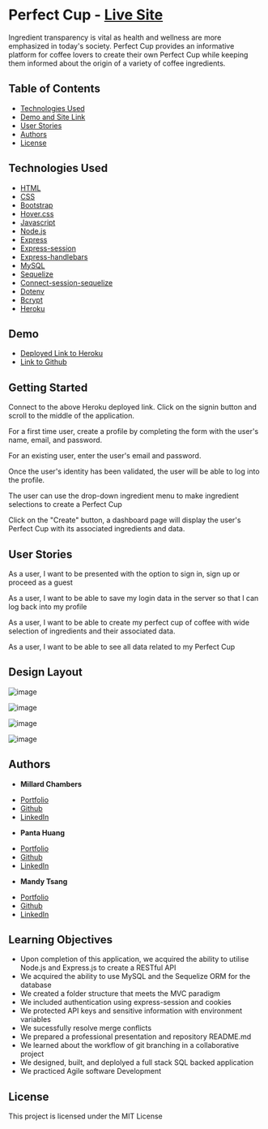 # Perfect Cup - [Live Site](https://powerful-wildwood-54385.herokuapp.com/)

Ingredient transparency is vital as health and wellness are more emphasized in today's society. Perfect Cup provides an informative platform for coffee lovers to create their own Perfect Cup while keeping them informed about the origin of a variety of coffee ingredients.

## Table of Contents
* [Technologies Used](#technologiesused)
* [Demo and Site Link](#demo)
* [User Stories](#userstories)
* [Authors](#authors)
* [License](#license)


## Technologies Used

* [HTML](https://developer.mozilla.org/en-US/docs/Web/HTML)
* [CSS](https://developer.mozilla.org/en-US/docs/Web/CSS)
* [Bootstrap](https://getbootstrap.com/)
* [Hover.css](https://ianlunn.github.io/Hover/)
* [Javascript](https://developer.mozilla.org/en-US/docs/Web/JavaScript)
* [Node.js](https://nodejs.org/en/)
* [Express](https://expressjs.com)
* [Express-session](https://www.npmjs.com/package/express-session)
* [Express-handlebars](https://www.npmjs.com/package/express-handlebars)
* [MySQL](https://www.mysql.com)
* [Sequelize](https://www.npmjs.com/package/sequelize)
* [Connect-session-sequelize](https://www.npmjs.com/package/connect-session-sequelize)
* [Dotenv](https://www.npmjs.com/package/dotenv)
* [Bcrypt](https://www.npmjs.com/package/bcrypt)
* [Heroku](https://www.heroku.com)


## Demo

* [Deployed Link to Heroku](https://powerful-wildwood-54385.herokuapp.com/)
* [Link to Github](https://github.com/MChambersIV/Perfect-Cup)


## Getting Started

Connect to the above Heroku deployed link. Click on the signin button and scroll to the middle of the application. 

For a first time user, create a profile by completing the form with the user's name, email, and password. 

For an existing user, enter the user's email and password. 

Once the user's identity has been validated, the user will be able to log into the profile. 

The user can use the drop-down ingredient menu to make ingredient selections to create a Perfect Cup

Click on the "Create" button, a dashboard page will display the user's Perfect Cup with its associated ingredients and data. 


## User Stories

As a user, I want to be presented with the option to sign in, sign up or proceed as a guest

As a user, I want to be able to save my login data in the server so that I can log back into my profile

As a user, I want to be able to create my perfect cup of coffee with wide selection of ingredients and their associated data.

As a user, I want to be able to see all data related to my Perfect Cup


## Design Layout

![image](https://user-images.githubusercontent.com/87446864/154159013-bbf9e9b8-d636-4661-b9a3-bd6a4e8b1983.png)

![image](https://user-images.githubusercontent.com/87446864/154159052-5eb98c61-4b22-4395-b0dd-500ffb90a0fe.png)

![image](https://user-images.githubusercontent.com/87446864/154159081-afe646af-07f7-4a45-b24f-4dd296060fba.png)

![image](https://user-images.githubusercontent.com/87446864/154158912-30a6d51a-5c5d-4450-b38e-ded79a643f4f.png)


## Authors

* **Millard Chambers** 
- [Portfolio](#)
- [Github](https://github.com/MChambersIV)
- [LinkedIn](#)


* **Panta Huang** 
- [Portfolio](#)
- [Github](https://github.com/willyhuang18)
- [LinkedIn](https://www.linkedin.com/feed/)

* **Mandy Tsang** 
- [Portfolio](https://mandytsang007.github.io/Mandy-Portfolio/)
- [Github](https://github.com/MANDYTSANG007)
- [LinkedIn](https://www.linkedin.com/in/man-tsang-64308b22a/)

## Learning Objectives
- Upon completion of this application, we acquired the ability to utilise Node.js and Express.js to create a RESTful API
- We acquired the ability to use MySQL and the Sequelize ORM for the database
- We created a folder structure that meets the MVC paradigm
- We included authentication using express-session and cookies
- We protected API keys and sensitive information with environment variables
- We sucessfully resolve merge conflicts
- We prepared a professional presentation and repository README.md
- We learned about the workflow of git branching in a collaborative project
- We designed, built, and deplolyed a full stack SQL backed application
- We practiced Agile software Development


## License

This project is licensed under the MIT License 


